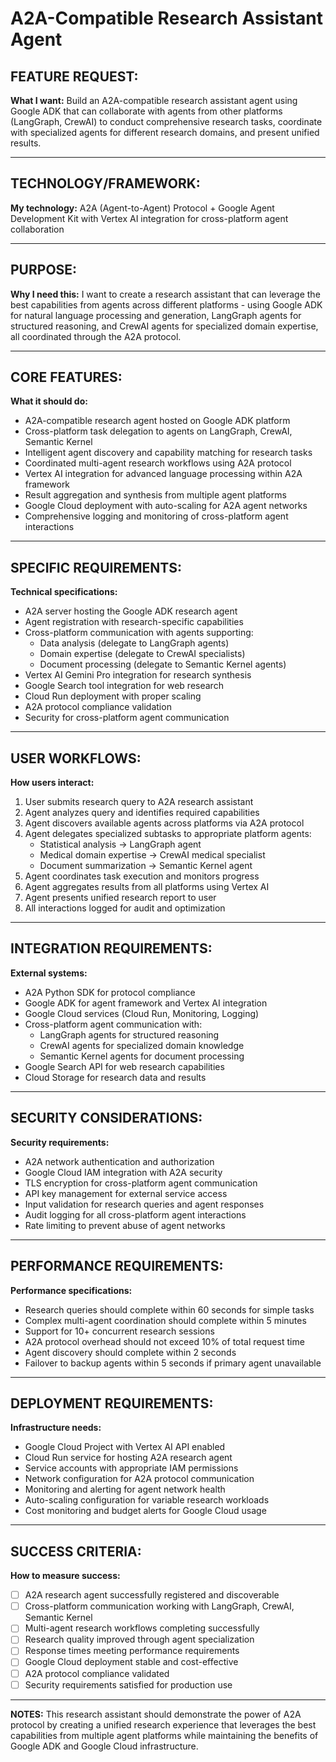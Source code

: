 # A2A-Compatible Research Assistant Agent

## FEATURE REQUEST:

**What I want:** Build an A2A-compatible research assistant agent using Google ADK that can collaborate with agents from other platforms (LangGraph, CrewAI) to conduct comprehensive research tasks, coordinate with specialized agents for different research domains, and present unified results.

---

## TECHNOLOGY/FRAMEWORK:

**My technology:** A2A (Agent-to-Agent) Protocol + Google Agent Development Kit with Vertex AI integration for cross-platform agent collaboration

---

## PURPOSE:

**Why I need this:** I want to create a research assistant that can leverage the best capabilities from agents across different platforms - using Google ADK for natural language processing and generation, LangGraph agents for structured reasoning, and CrewAI agents for specialized domain expertise, all coordinated through the A2A protocol.

---

## CORE FEATURES:

**What it should do:**
- A2A-compatible research agent hosted on Google ADK platform
- Cross-platform task delegation to agents on LangGraph, CrewAI, Semantic Kernel
- Intelligent agent discovery and capability matching for research tasks
- Coordinated multi-agent research workflows using A2A protocol
- Vertex AI integration for advanced language processing within A2A framework
- Result aggregation and synthesis from multiple agent platforms
- Google Cloud deployment with auto-scaling for A2A agent networks
- Comprehensive logging and monitoring of cross-platform agent interactions

---

## SPECIFIC REQUIREMENTS:

**Technical specifications:**
- A2A server hosting the Google ADK research agent
- Agent registration with research-specific capabilities
- Cross-platform communication with agents supporting:
  - Data analysis (delegate to LangGraph agents)
  - Domain expertise (delegate to CrewAI specialists)
  - Document processing (delegate to Semantic Kernel agents)
- Vertex AI Gemini Pro integration for research synthesis
- Google Search tool integration for web research
- Cloud Run deployment with proper scaling
- A2A protocol compliance validation
- Security for cross-platform agent communication

---

## USER WORKFLOWS:

**How users interact:**
1. User submits research query to A2A research assistant
2. Agent analyzes query and identifies required capabilities
3. Agent discovers available agents across platforms via A2A protocol
4. Agent delegates specialized subtasks to appropriate platform agents:
   - Statistical analysis → LangGraph agent
   - Medical domain expertise → CrewAI medical specialist
   - Document summarization → Semantic Kernel agent
5. Agent coordinates task execution and monitors progress
6. Agent aggregates results from all platforms using Vertex AI
7. Agent presents unified research report to user
8. All interactions logged for audit and optimization

---

## INTEGRATION REQUIREMENTS:

**External systems:**
- A2A Python SDK for protocol compliance
- Google ADK for agent framework and Vertex AI integration
- Google Cloud services (Cloud Run, Monitoring, Logging)
- Cross-platform agent communication with:
  - LangGraph agents for structured reasoning
  - CrewAI agents for specialized domain knowledge
  - Semantic Kernel agents for document processing
- Google Search API for web research capabilities
- Cloud Storage for research data and results

---

## SECURITY CONSIDERATIONS:

**Security requirements:**
- A2A network authentication and authorization
- Google Cloud IAM integration with A2A security
- TLS encryption for cross-platform agent communication
- API key management for external service access
- Input validation for research queries and agent responses
- Audit logging for all cross-platform agent interactions
- Rate limiting to prevent abuse of agent networks

---

## PERFORMANCE REQUIREMENTS:

**Performance specifications:**
- Research queries should complete within 60 seconds for simple tasks
- Complex multi-agent coordination should complete within 5 minutes
- Support for 10+ concurrent research sessions
- A2A protocol overhead should not exceed 10% of total request time
- Agent discovery should complete within 2 seconds
- Failover to backup agents within 5 seconds if primary agent unavailable

---

## DEPLOYMENT REQUIREMENTS:

**Infrastructure needs:**
- Google Cloud Project with Vertex AI API enabled
- Cloud Run service for hosting A2A research agent
- Service accounts with appropriate IAM permissions
- Network configuration for A2A protocol communication
- Monitoring and alerting for agent network health
- Auto-scaling configuration for variable research workloads
- Cost monitoring and budget alerts for Google Cloud usage

---

## SUCCESS CRITERIA:

**How to measure success:**
- [ ] A2A research agent successfully registered and discoverable
- [ ] Cross-platform communication working with LangGraph, CrewAI, Semantic Kernel
- [ ] Multi-agent research workflows completing successfully
- [ ] Research quality improved through agent specialization
- [ ] Response times meeting performance requirements
- [ ] Google Cloud deployment stable and cost-effective
- [ ] A2A protocol compliance validated
- [ ] Security requirements satisfied for production use

---

**NOTES:** This research assistant should demonstrate the power of A2A protocol by creating a unified research experience that leverages the best capabilities from multiple agent platforms while maintaining the benefits of Google ADK and Google Cloud infrastructure.